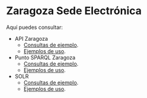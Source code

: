 # Zaragoza Sede Electrónica
Aquí puedes consultar:
* API Zaragoza
  * [Consultas de ejemplo](http://zaragoza-sedeelectronica.github.io/api/queries/). 
  * [Ejemplos de uso](https://github.com/zaragoza-sedeelectronica/zaragoza-sedeelectronica.github.io/tree/master/api/ejemplos). 
* Punto SPARQL Zaragoza 
  * [Consultas de ejemplo](http://zaragoza-sedeelectronica.github.io/sparql/queries/). 
  * [Ejemplos de uso](https://github.com/zaragoza-sedeelectronica/zaragoza-sedeelectronica.github.io/tree/master/sparql/ejemplos). 
* SOLR
  * [Consultas de ejemplo](http://zaragoza-sedeelectronica.github.io/solr/queries/). 
  * [Ejemplos de uso](https://github.com/zaragoza-sedeelectronica/zaragoza-sedeelectronica.github.io/tree/master/solr/ejemplos). 
